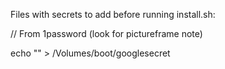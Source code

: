 Files with secrets to add before running install.sh:

// From 1password
(look for pictureframe note)

echo "" > /Volumes/boot/googlesecret
